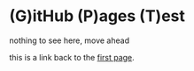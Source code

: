 # (G)itHub (P)ages (T)est

nothing to see here, move ahead

this is a link back to the [first page](README.md).
